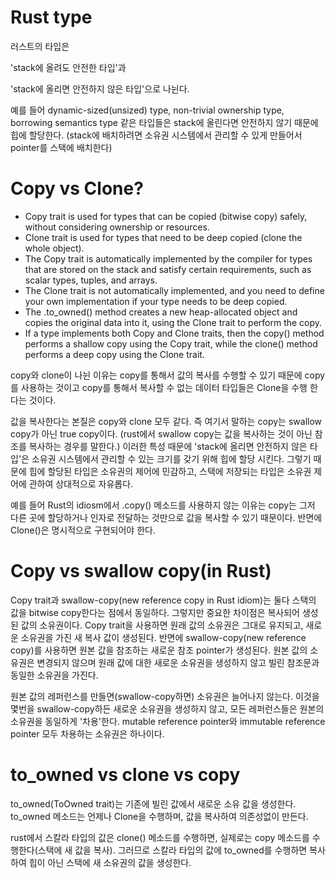 # Rust type
러스트의 타입은

'stack에 올려도 안전한 타입'과

'stack에 올리면 안전하지 않은 타입'으로 나뉜다.

예를 들어 dynamic-sized(unsized) type, non-trivial ownership type, borrowing semantics type
같은 타입들은 stack에 올린다면 안전하지 않기 때문에 힙에 할당한다.
(stack에 배치하려면 소유권 시스템에서 관리할 수 있게 만들어서 pointer를 스택에 배치한다)


# Copy vs Clone?

- Copy trait is used for types that can be copied (bitwise copy) safely,
  without considering ownership or resources.
- Clone trait is used for types that need to be deep copied (clone the whole object).
- The Copy trait is automatically implemented by the compiler for types that
  are stored on the stack and satisfy certain requirements,
  such as scalar types, tuples, and arrays.
- The Clone trait is not automatically implemented, and you need to define your
  own implementation if your type needs to be deep copied.
- The .to_owned() method creates a new heap-allocated object and copies
  the original data into it, using the Clone trait to perform the copy.
- If a type implements both Copy and Clone traits, then the copy() method performs
  a shallow copy using the Copy trait, while the clone() method performs a deep copy
  using the Clone trait.


copy와 clone이 나뉜 이유는 copy를 통해서 값의 복사를 수행할 수 있기 때문에 copy를 사용하는 것이고
copy를 통해서 복사할 수 없는 데이터 타입들은 Clone을 수행 한다는 것이다.

값을 복사한다는 본질은 copy와 clone 모두 같다. 즉 여기서 말하는 copy는 swallow copy가 아닌 true copy이다.
(rust에서 swallow copy는 값을 복사하는 것이 아닌 참조를 복사하는 경우를 말한다.)
이러한 특성 때문에 'stack에 올리면 안전하지 않은 타입'은 소유권 시스템에서 관리할 수 있는 크기를 갖기 위해
힙에 할당 시킨다. 그렇기 때문에 힙에 할당된 타입은 소유권의 제어에 민감하고,
스택에 저장되는 타입은 소유권 제어에 관하여 상대적으로 자유롭다.

예를 들어 Rust의 idiosm에서 .copy() 메소드를 사용하지 않는 이유는
copy는 그저 다른 곳에 할당하거나 인자로 전달하는 것만으로 값을 복사할 수 있기 때문이다.
반면에 Clone()은 명시적으로 구현되어야 한다.

# Copy vs swallow copy(in Rust)
Copy trait과 swallow-copy(new reference copy in Rust idiom)는 둘다 스택의 값을 bitwise copy한다는 점에서
동일하다. 그렇지만 중요한 차이점은 복사되어 생성된 값의 소유권이다.
Copy trait을 사용하면 원래 값의 소유권은 그대로 유지되고, 새로운 소유권을 가진 새 복사 값이 생성된다.
반면에 swallow-copy(new reference copy)를 사용하면 원본 값을 참조하는 새로운 참조 pointer가 생성된다.
원본 값의 소유권은 변경되지 않으며 원래 값에 대한 새로운 소유권을 생성하지 않고 빌린 참조문과 동일한 소유권을 가진다.

원본 값의 레퍼런스를 만들면(swallow-copy하면) 소유권은 늘어나지 않는다.
이것을 몇번을 swallow-copy하든 새로운 소유권을 생성하지 않고, 모든 레퍼런스들은 원본의 소유권을 동일하게 '차용'한다.
mutable reference pointer와 immutable reference pointer 모두 차용하는 소유권은 하나이다.

# to_owned vs clone vs copy
to_owned(ToOwned trait)는 기존에 빌린 값에서 새로운 소유 값을 생성한다.
to_owned 메소드는 언제나 Clone을 수행하며, 값을 복사하여 의존성없이 만든다.

rust에서 스칼라 타입의 값은 clone() 메소드를 수행하면, 실제로는 copy 메소드를 수행한다(스택에 새 값을 복사).
그러므로 스칼라 타입의 값에 to_owned를 수행하면 복사하여 힙이 아닌 스택에 새 소유권의 값을 생성한다.